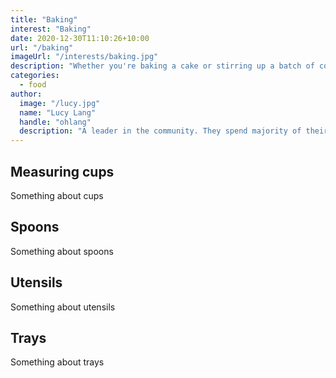 ```yaml
---
title: "Baking"
interest: "Baking"
date: 2020-12-30T11:10:26+10:00
url: "/baking"
imageUrl: "/interests/baking.jpg"
description: "Whether you're baking a cake or stirring up a batch of cookies, make sure you have these tools on hand before getting started. Measuring Cups (Liquid and Dry) and Spoons. Wooden Spoon(s) Rubber Spatula/Scraper. Spatula/Metal Turner. Pastry Brush. Whisk. Kitchen Scissors. Rolling Pin."
categories:
  - food
author:
  image: "/lucy.jpg"
  name: "Lucy Lang"
  handle: "ohlang"
  description: "A leader in the community. They spend majority of their time fostering and growing the community."
---
```


## Measuring cups
Something about cups

## Spoons
Something about spoons

## Utensils
Something about utensils

## Trays
Something about trays
